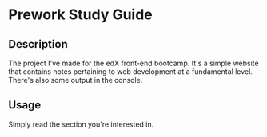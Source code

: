 # Prework Study Guide

## Description
The project I've made for the edX front-end bootcamp. It's a simple website that contains notes pertaining to web development at a fundamental level. There's also some output in the console.

## Usage
Simply read the section you're interested in.